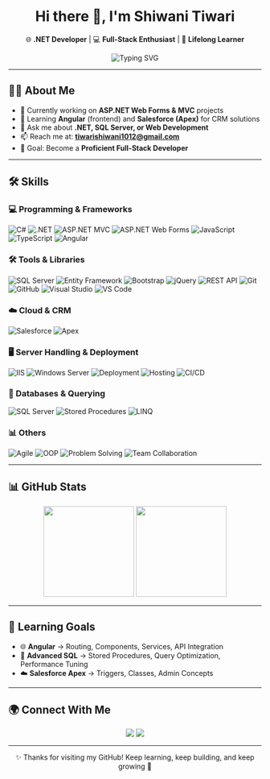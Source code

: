 <h1 align="center">Hi there 👋, I'm Shiwani Tiwari</h1>

<p align="center">
  🌐 <b>.NET Developer</b> | 💻 <b>Full-Stack Enthusiast</b> | 🚀 <b>Lifelong Learner</b>
</p>

<p align="center">
  <img src="https://readme-typing-svg.herokuapp.com?font=Fira+Code&size=22&pause=1000&color=F76D57&width=500&lines=Welcome+to+my+GitHub+Profile!;Building+Scalable+.NET+Applications;Exploring+Angular+%26+Salesforce+%F0%9F%94%A5;Passionate+About+Learning+%26+Innovation" alt="Typing SVG" />
</p>

---

## 💁‍♀️ About Me  

- 🔭 Currently working on **ASP.NET Web Forms & MVC** projects  
- 🌱 Learning **Angular** (frontend) and **Salesforce (Apex)** for CRM solutions  
- 💬 Ask me about **.NET, SQL Server, or Web Development**  
- 📫 Reach me at: **tiwarishiwani1012@gmail.com**  
- 🎯 Goal: Become a **Proficient Full-Stack Developer**  

---

## 🛠️ Skills  

### 💻 Programming & Frameworks  
![C#](https://img.shields.io/badge/C%23-%23239120.svg?style=flat&logo=c-sharp&logoColor=white)
![.NET](https://img.shields.io/badge/.NET-512BD4?style=flat&logo=dotnet&logoColor=white)
![ASP.NET MVC](https://img.shields.io/badge/ASP.NET%20MVC-5C2D91?style=flat&logo=.net&logoColor=white)
![ASP.NET Web Forms](https://img.shields.io/badge/ASP.NET%20Web%20Forms-68217A?style=flat&logo=dotnet&logoColor=white)
![JavaScript](https://img.shields.io/badge/JavaScript-F7DF1E?style=flat&logo=javascript&logoColor=black)
![TypeScript](https://img.shields.io/badge/TypeScript-3178C6?style=flat&logo=typescript&logoColor=white)
![Angular](https://img.shields.io/badge/Angular-DD0031?style=flat&logo=angular&logoColor=white)

### 🛠 Tools & Libraries  
![SQL Server](https://img.shields.io/badge/SQL%20Server-CC2927?style=flat&logo=microsoft-sql-server&logoColor=white)
![Entity Framework](https://img.shields.io/badge/Entity%20Framework-512BD4?style=flat&logo=dotnet&logoColor=white)
![Bootstrap](https://img.shields.io/badge/Bootstrap-563D7C?style=flat&logo=bootstrap&logoColor=white)
![jQuery](https://img.shields.io/badge/jQuery-0769AD?style=flat&logo=jquery&logoColor=white)
![REST API](https://img.shields.io/badge/REST%20API-005571?style=flat&logo=api&logoColor=white)
![Git](https://img.shields.io/badge/Git-F05032?style=flat&logo=git&logoColor=white)
![GitHub](https://img.shields.io/badge/GitHub-181717?style=flat&logo=github&logoColor=white)
![Visual Studio](https://img.shields.io/badge/Visual%20Studio-5C2D91?style=flat&logo=visual-studio&logoColor=white)
![VS Code](https://img.shields.io/badge/VS%20Code-007ACC?style=flat&logo=visual-studio-code&logoColor=white)

### ☁️ Cloud & CRM  
![Salesforce](https://img.shields.io/badge/Salesforce-00A1E0?style=flat&logo=salesforce&logoColor=white)
![Apex](https://img.shields.io/badge/Apex-0070D2?style=flat&logo=salesforce&logoColor=white)

### 🖥️ Server Handling & Deployment  
![IIS](https://img.shields.io/badge/IIS-0078D7?style=flat&logo=windows&logoColor=white)
![Windows Server](https://img.shields.io/badge/Windows%20Server-0078D7?style=flat&logo=windows&logoColor=white)
![Deployment](https://img.shields.io/badge/Application%20Deployment-4CAF50?style=flat&logo=azure-pipelines&logoColor=white)
![Hosting](https://img.shields.io/badge/Web%20Hosting-FF9800?style=flat&logo=google-cloud&logoColor=white)
![CI/CD](https://img.shields.io/badge/CI/CD-000000?style=flat&logo=githubactions&logoColor=white)


### 🧠 Databases & Querying  
![SQL Server](https://img.shields.io/badge/Microsoft%20SQL%20Server-CC2927?style=flat&logo=microsoft-sql-server&logoColor=white)
![Stored Procedures](https://img.shields.io/badge/Stored%20Procedures-4B0082?style=flat&logo=database&logoColor=white)
![LINQ](https://img.shields.io/badge/LINQ-68217A?style=flat&logo=dotnet&logoColor=white)

### 📊 Others  
![Agile](https://img.shields.io/badge/Agile%20Methodology-2496ED?style=flat&logo=scrumalliance&logoColor=white)
![OOP](https://img.shields.io/badge/OOP%20Concepts-007396?style=flat&logo=java&logoColor=white)
![Problem Solving](https://img.shields.io/badge/Problem%20Solving-FF6F00?style=flat&logo=codeforces&logoColor=white)
![Team Collaboration](https://img.shields.io/badge/Team%20Player-00C853?style=flat&logo=google&logoColor=white)

---

## 📊 GitHub Stats  

<p align="center">
  <img src="https://github-readme-stats.vercel.app/api?username=tiwarishiwani1012&show_icons=true&theme=radical" height="180">
  <img src="https://github-readme-streak-stats.herokuapp.com/?user=tiwarishiwani1012&theme=radical" height="180"/>
</p>

---

## 🎯 Learning Goals  

- 🌐 **Angular** → Routing, Components, Services, API Integration  
- 🧠 **Advanced SQL** → Stored Procedures, Query Optimization, Performance Tuning  
- ☁️ **Salesforce Apex** → Triggers, Classes, Admin Concepts  

---

## 🌍 Connect With Me  

<p align="center">
  <a href="mailto:tiwarishiwani1012@gmail.com"><img src="https://img.shields.io/badge/Gmail-D14836?style=flat&logo=gmail&logoColor=white"/></a>
  <a href="https://www.linkedin.com/in/tiwarishiwani1012/" target="_blank"><img src="https://img.shields.io/badge/LinkedIn-0077B5?style=flat&logo=linkedin&logoColor=white"/></a>
</p>

---

<p align="center">✨ Thanks for visiting my GitHub! Keep learning, keep building, and keep growing 🚀</p>
